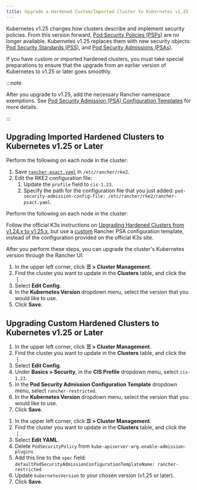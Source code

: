 ```yaml
---
title: Upgrade a Hardened Custom/Imported Cluster to Kubernetes v1.25
---
```


<head>
  <link rel="canonical" href="https://ranchermanager.docs.rancher.com/getting-started/installation-and-upgrade/install-upgrade-on-a-kubernetes-cluster/upgrade-a-hardened-cluster-to-k8s-v1-25"/>
</head>

Kubernetes v1.25 changes how clusters describe and implement security policies. From this version forward, [Pod Security Policies (PSPs)](https://kubernetes.io/docs/concepts/security/pod-security-policy/) are no longer available. Kubernetes v1.25 replaces them with new security objects: [Pod Security Standards (PSS)](https://kubernetes.io/docs/concepts/security/pod-security-standards/), and [Pod Security Admissions (PSAs)](https://kubernetes.io/docs/concepts/security/pod-security-admission/).

If you have custom or imported hardened clusters, you must take special preparations to ensure that the upgrade from an earlier version of Kubernetes to v1.25 or later goes smoothly.

:::note

After you upgrade to v1.25, add the necessary Rancher namespace exemptions. See [Pod Security Admission (PSA) Configuration Templates](../../../how-to-guides/new-user-guides/authentication-permissions-and-global-configuration/psa-config-templates.md#exempting-required-rancher-namespaces) for more details.

:::

## Upgrading Imported Hardened Clusters to Kubernetes v1.25 or Later

<Tabs groupId="k8s-distro">
<TabItem value="RKE2" default>

Perform the following on each node in the cluster:
1. Save [`rancher-psact.yaml`](./rancher-psact.yaml) in `/etc/rancher/rke2`.
1. Edit the RKE2 configuration file:
   1. Update the `profile` field to `cis-1.23`.
   1. Specify the path for the configuration file that you just added: `pod-security-admission-config-file: /etc/rancher/rke2/rancher-psact.yaml`.

</TabItem>
<TabItem value="K3s">

Perform the following on each node in the cluster:

Follow the official K3s instructions on [Upgrading Hardened Clusters from v1.24.x to v1.25.x](https://docs.k3s.io/known-issues#hardened-125), but use a [custom](./rancher-psact.yaml) Rancher PSA configuration template, instead of the configuration provided on the official K3s site.
</TabItem>
</Tabs>

After you perform these steps, you can upgrade the cluster's Kubernetes version through the Rancher UI:

1. In the upper left corner, click **☰ > Cluster Management**.
1. Find the cluster you want to update in the **Clusters** table, and click the **⋮**.
1. Select **Edit Config**.
1. In the **Kubernetes Version** dropdown menu, select the version that you would like to use.
1. Click **Save**.

## Upgrading Custom Hardened Clusters to Kubernetes v1.25 or Later

<Tabs groupId="k8s-distro">
<TabItem value="RKE2" default>

1. In the upper left corner, click **☰ > Cluster Management**.
1. Find the cluster you want to update in the **Clusters** table, and click the **⋮**.
1. Select **Edit Config**.
1. Under **Basics > Security**, in the **CIS Profile** dropdown menu, select `cis-1.23`.
1. In the **Pod Security Admission Configuration Template** dropdown menu, select `rancher-restricted`.
1. In the **Kubernetes Version** dropdown menu, select the version that you would like to use.
1. Click **Save**.

</TabItem>
<TabItem value="K3s">

1. In the upper left corner, click **☰ > Cluster Management**.
1. Find the cluster you want to update in the **Clusters** table, and click the **⋮**.
1. Select **Edit YAML**.
1. Delete `PodSecurityPolicy` from `kube-apiserver-arg.enable-admission-plugins`
1. Add this line to the `spec` field: `defaultPodSecurityAdmissionConfigurationTemplateName: rancher-restricted`
1. Update `kubernetesVersion` to your chosen version (v1.25 or later).
1. Click **Save**.

</TabItem>
</Tabs>
